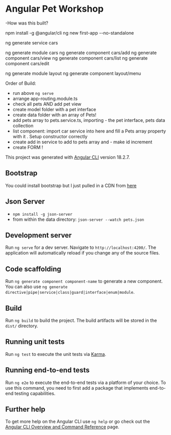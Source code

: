 # Angular Pet Workshop

-How was this built?

npm install -g @angular/cli
ng new first-app --no-standalone

ng generate service cars

ng generate module cars
ng generate component cars/add
ng generate component cars/view
ng generate component cars/list
ng generate component cars/edit

ng generate module layout
ng generate component layout/menu

Order of Build:

- run above `ng serve`
- arrange app-routing.module.ts
- check all pets AND add pet view
- create model folder with a pet interface
- create data folder with an array of Pets!
- add pets array to pets.service.ts, importing - the pet interface, pets data collection
- list component: import car service into here and fill a Pets array property with it . Setup constructor correctly
- create add in service to add to pets array and - make id increment
- create FORM !

This project was generated with [Angular CLI](https://github.com/angular/angular-cli) version 18.2.7.

## Bootstrap

You could install bootstrap but I just pulled in a CDN from [here](https://www.w3schools.com/bootstrap/tryit.asp?filename=trybs_temp_portfolio&stacked=h)

## Json Server

- `npm install -g json-server`
- from within the data directory: `json-server --watch pets.json`

## Development server

Run `ng serve` for a dev server. Navigate to `http://localhost:4200/`. The application will automatically reload if you change any of the source files.

## Code scaffolding

Run `ng generate component component-name` to generate a new component. You can also use `ng generate directive|pipe|service|class|guard|interface|enum|module`.

## Build

Run `ng build` to build the project. The build artifacts will be stored in the `dist/` directory.

## Running unit tests

Run `ng test` to execute the unit tests via [Karma](https://karma-runner.github.io).

## Running end-to-end tests

Run `ng e2e` to execute the end-to-end tests via a platform of your choice. To use this command, you need to first add a package that implements end-to-end testing capabilities.

## Further help

To get more help on the Angular CLI use `ng help` or go check out the [Angular CLI Overview and Command Reference](https://angular.dev/tools/cli) page.
